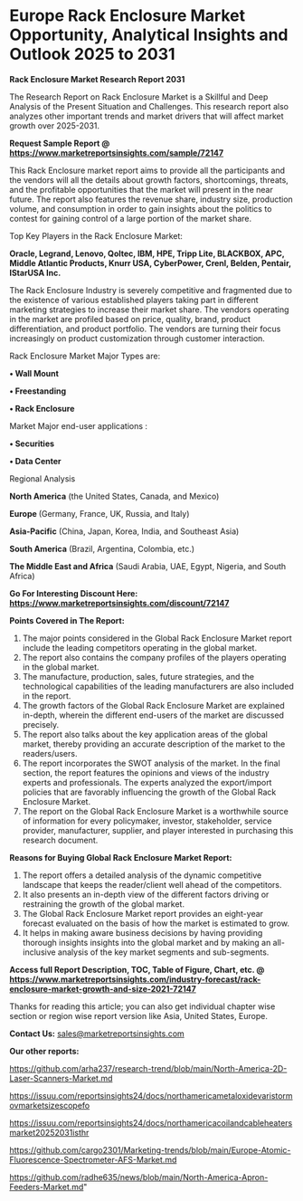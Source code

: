 # Europe Rack Enclosure Market Opportunity, Analytical Insights and Outlook 2025 to 2031

<strong>Rack Enclosure Market Research Report 2031</strong>

The Research Report on Rack Enclosure Market is a Skillful and Deep Analysis of the Present Situation and Challenges. This research report also analyzes other important trends and market drivers that will affect market growth over 2025-2031.

<strong>Request Sample Report @ <a href=https://www.marketreportsinsights.com/sample/72147>https://www.marketreportsinsights.com/sample/72147</a></strong>

This Rack Enclosure market report aims to provide all the participants and the vendors will all the details about growth factors, shortcomings, threats, and the profitable opportunities that the market will present in the near future. The report also features the revenue share, industry size, production volume, and consumption in order to gain insights about the politics to contest for gaining control of a large portion of the market share.

Top Key Players in the Rack Enclosure Market:

<strong>Oracle, Legrand, Lenovo, Qoltec, IBM, HPE, Tripp Lite, BLACKBOX, APC, Middle Atlantic Products, Knurr USA, CyberPower, Crenl, Belden, Pentair, IStarUSA Inc.</strong>

The Rack Enclosure Industry is severely competitive and fragmented due to the existence of various established players taking part in different marketing strategies to increase their market share. The vendors operating in the market are profiled based on price, quality, brand, product differentiation, and product portfolio. The vendors are turning their focus increasingly on product customization through customer interaction.

Rack Enclosure Market Major Types are:

<strong>• Wall Mount

• Freestanding

• Rack Enclosure</strong>

Market Major end-user applications :

<strong>• Securities

• Data Center</strong>

Regional Analysis

</u><strong><b>North America</b></strong> (the United States, Canada, and Mexico)

<strong><b>Europe </b></strong>(Germany, France, UK, Russia, and Italy)

<strong><b>Asia-Pacific</b></strong> (China, Japan, Korea, India, and Southeast Asia)

<strong><b>South America</b></strong> (Brazil, Argentina, Colombia, etc.)

<strong><b>The Middle East and Africa</b></strong> (Saudi Arabia, UAE, Egypt, Nigeria, and South Africa)

<strong>Go For Interesting Discount Here: <a href=https://www.marketreportsinsights.com/discount/72147>https://www.marketreportsinsights.com/discount/72147</a></strong>

<strong>Points Covered in The Report:</strong>
<ol>
  <li>The major points considered in the Global Rack Enclosure Market report include the leading competitors operating in the global market.</li>
  <li>The report also contains the company profiles of the players operating in the global market.</li>
  <li>The manufacture, production, sales, future strategies, and the technological capabilities of the leading manufacturers are also included in the report.</li>
  <li>The growth factors of the Global Rack Enclosure Market are explained in-depth, wherein the different end-users of the market are discussed precisely.</li>
  <li>The report also talks about the key application areas of the global market, thereby providing an accurate description of the market to the readers/users.</li>
  <li>The report incorporates the SWOT analysis of the market. In the final section, the report features the opinions and views of the industry experts and professionals. The experts analyzed the export/import policies that are favorably influencing the growth of the Global Rack Enclosure Market.</li>
  <li>The report on the Global Rack Enclosure Market is a worthwhile source of information for every policymaker, investor, stakeholder, service provider, manufacturer, supplier, and player interested in purchasing this research document.</li>
</ol>
<strong>Reasons for Buying Global Rack Enclosure Market Report:</strong>

<ol>
  <li>The report offers a detailed analysis of the dynamic competitive landscape that keeps the reader/client well ahead of the competitors.</li>
  <li>It also presents an in-depth view of the different factors driving or restraining the growth of the global market.</li>
  <li>The Global Rack Enclosure Market report provides an eight-year forecast evaluated on the basis of how the market is estimated to grow.</li>
  <li>It helps in making aware business decisions by having providing thorough insights insights into the global market and by making an all-inclusive analysis of the key market segments and sub-segments.</li>
</ol>
<strong>Access full Report Description, TOC, Table of Figure, Chart, etc. @ <a href=https://www.marketreportsinsights.com/industry-forecast/rack-enclosure-market-growth-and-size-2021-72147>https://www.marketreportsinsights.com/industry-forecast/rack-enclosure-market-growth-and-size-2021-72147</a></strong>


Thanks for reading this article; you can also get individual chapter wise section or region wise report version like Asia, United States, Europe.

<strong>Contact Us:</strong>
sales@marketreportsinsights.com

<strong>Our other reports:</strong>

<a href=https://github.com/arha237/research-trend/blob/main/North-America-2D-Laser-Scanners-Market.md>https://github.com/arha237/research-trend/blob/main/North-America-2D-Laser-Scanners-Market.md</a>

<a href=https://issuu.com/reportsinsights24/docs/northamericametaloxidevaristormovmarketsizescopefo>https://issuu.com/reportsinsights24/docs/northamericametaloxidevaristormovmarketsizescopefo</a>

<a href=https://issuu.com/reportsinsights24/docs/northamericacoilandcableheatersmarket20252031isthr>https://issuu.com/reportsinsights24/docs/northamericacoilandcableheatersmarket20252031isthr</a>

<a href=https://github.com/cargo2301/Marketing-trends/blob/main/Europe-Atomic-Fluorescence-Spectrometer-AFS-Market.md>https://github.com/cargo2301/Marketing-trends/blob/main/Europe-Atomic-Fluorescence-Spectrometer-AFS-Market.md</a>

<a href=https://github.com/radhe635/news/blob/main/North-America-Apron-Feeders-Market.md>https://github.com/radhe635/news/blob/main/North-America-Apron-Feeders-Market.md</a>"
